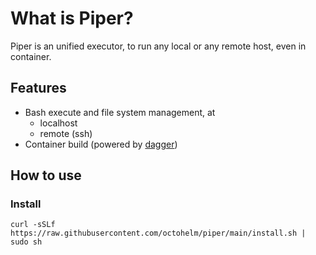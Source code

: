 # What is Piper?

Piper is an unified executor, to run any local or any remote host, even in container.

## Features

* Bash execute and file system management, at
    * localhost
    * remote (ssh)
* Container build (powered by [dagger](dagger.io))

## How to use

### Install

```shell
curl -sSLf https://raw.githubusercontent.com/octohelm/piper/main/install.sh | sudo sh
```

